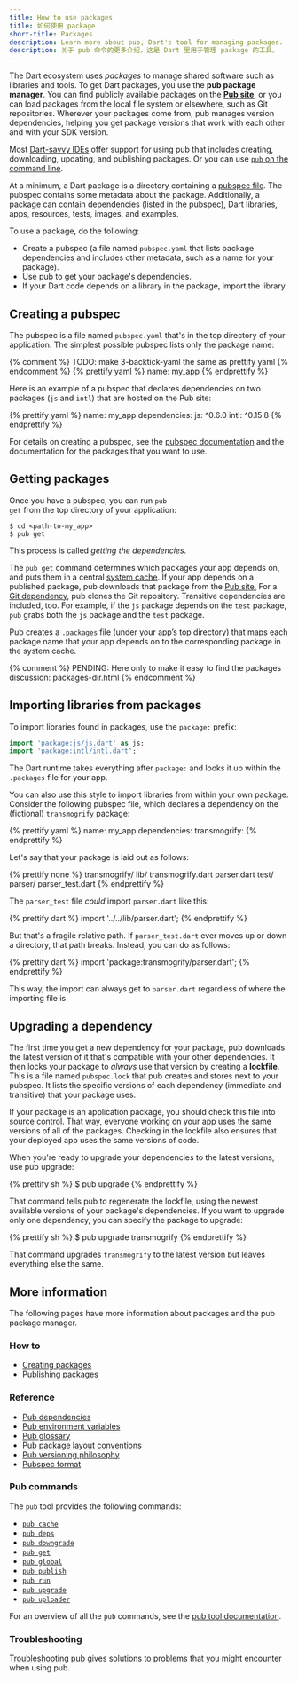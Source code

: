```yaml
---
title: How to use packages
title: 如何使用 package
short-title: Packages
description: Learn more about pub, Dart's tool for managing packages.
description: 关于 pub 命令的更多介绍，这是 Dart 里用于管理 package 的工具。
---
```


The Dart ecosystem uses _packages_ to manage shared software
such as libraries and tools.
To get Dart packages, you use the **pub package manager**.
You can find publicly available packages on the [**Pub site**,]({{site.pub}})
or you can load packages from the local file system or elsewhere,
such as Git repositories.
Wherever your packages come from, pub manages version dependencies,
helping you get package versions that work with each other and
with your SDK version.

Most [Dart-savvy IDEs][] offer support for using pub that
includes creating, downloading, updating, and publishing packages.
Or you can use [`pub` on the command line](/tools/pub/cmd).

At a minimum,
a Dart package is a directory containing a [pubspec file](/tools/pub/pubspec).
The pubspec contains some metadata about the package. Additionally,
a package can contain dependencies (listed in the pubspec),
Dart libraries, apps, resources, tests, images, and examples.

To use a package, do the following:

* Create a pubspec (a file named `pubspec.yaml` that lists package dependencies and includes
  other metadata, such as a name for your package).
* Use pub to get your package's dependencies.
* If your Dart code depends on a library in the package, import the library.

## Creating a pubspec

The pubspec is a file named <code class="literal">pubspec.yaml</code>
that's in the top directory of your application.
The simplest possible pubspec lists only the package name:

{% comment %} TODO: make 3-backtick-yaml the same as prettify yaml {% endcomment %}
{% prettify yaml %}
name: my_app
{% endprettify %}

Here is an example of a pubspec that declares dependencies on
two packages (`js` and `intl`) that are hosted on the Pub site:

{% prettify yaml %}
name: my_app
dependencies:
  js: ^0.6.0
  intl: ^0.15.8
{% endprettify %}

For details on creating a pubspec,
see the [pubspec documentation](/tools/pub/pubspec)
and the documentation for the packages that you want to use.

## Getting packages

Once you have a pubspec, you can run <code class="literal">pub
get</code> from the top directory of your application:

```terminal
$ cd <path-to-my_app>
$ pub get
```

This process is called _getting the dependencies_.

The `pub get` command determines which packages your app depends on,
and puts them in a central [system cache](/tools/pub/glossary#system-cache).
If your app depends on a published package, pub downloads that package from the
[Pub site.]({{site.pub}})
For a [Git dependency](/tools/pub/dependencies#git-packages),
pub clones the Git repository.
Transitive dependencies are included, too.
For example, if the `js` package depends on the `test` package, `pub`
grabs both the `js` package and the `test` package.

Pub creates a
`.packages` file (under your app’s top directory)
that maps each package name
that your app depends on to the corresponding package in the system cache.

{% comment %}
PENDING: Here only to make it easy to find the packages discussion:
packages-dir.html
{% endcomment %}

## Importing libraries from packages

To import libraries found in packages, use the
<code class="literal">package:</code> prefix:

```dart
import 'package:js/js.dart' as js;
import 'package:intl/intl.dart';
```

The Dart runtime takes everything after `package:`
and looks it up within the `.packages` file for
your app.

You can also use this style to import libraries from within your own package.
Consider the following pubspec file, which declares a dependency on
the (fictional) `transmogrify` package:

{% prettify yaml %}
name: my_app
dependencies:
  transmogrify:
{% endprettify %}

Let's say that your package is laid out as follows:

{% prettify none %}
transmogrify/
  lib/
    transmogrify.dart
    parser.dart
  test/
    parser/
      parser_test.dart
{% endprettify %}

The `parser_test` file *could* import `parser.dart` like this:

{% prettify dart %}
import '../../lib/parser.dart';
{% endprettify %}

But that's a fragile relative path. If `parser_test.dart` ever moves
up or down a directory, that path breaks.
Instead, you can do as follows:

{% prettify dart %}
import 'package:transmogrify/parser.dart';
{% endprettify %}

This way, the import can always get to `parser.dart` regardless of where the
importing file is.

## Upgrading a dependency

The first time you get a new dependency for your package,
pub downloads the latest version of it that's compatible with
your other dependencies.
It then locks your package to *always* use that version by
creating a **lockfile**.
This is a file named `pubspec.lock` that pub creates and stores next to your
pubspec. It lists the specific versions of each dependency (immediate and
transitive) that your package uses.

If your package is an application package,
you should check this file into
[source control](/guides/libraries/private-files).
That way, everyone working on your app uses the same versions
of all of the packages.
Checking in the lockfile also ensures that your deployed app
uses the same versions of code.

When you're ready to upgrade your dependencies to the latest versions,
use pub upgrade:

{% prettify sh %}
$ pub upgrade
{% endprettify %}

That command tells pub to regenerate the lockfile, using the newest
available versions of your package's dependencies.
If you want to upgrade only one dependency,
you can specify the package to upgrade:

{% prettify sh %}
$ pub upgrade transmogrify
{% endprettify %}

That command upgrades `transmogrify` to the latest version
but leaves everything else the same.

## More information

The following pages have more information about packages and
the pub package manager.


### How to

* [Creating packages](/guides/libraries/create-library-packages)
* [Publishing packages](/tools/pub/publishing)

### Reference

* [Pub dependencies](/tools/pub/dependencies)
* [Pub environment variables](/tools/pub/environment-variables)
* [Pub glossary](/tools/pub/glossary)
* [Pub package layout conventions](/tools/pub/package-layout)
* [Pub versioning philosophy](/tools/pub/versioning)
* [Pubspec format](/tools/pub/pubspec)

### Pub commands

The `pub` tool provides the following commands:

* [`pub cache`](/tools/pub/cmd/pub-cache)
* [`pub deps`](/tools/pub/cmd/pub-deps)
* [`pub downgrade`](/tools/pub/cmd/pub-downgrade)
* [`pub get`](/tools/pub/cmd/pub-get)
* [`pub global`](/tools/pub/cmd/pub-global)
* [`pub publish`](/tools/pub/cmd/pub-lish)
* [`pub run`](/tools/pub/cmd/pub-run)
* [`pub upgrade`](/tools/pub/cmd/pub-upgrade)
* [`pub uploader`](/tools/pub/cmd/pub-uploader)

For an overview of all the `pub` commands,
see the [pub tool documentation](/tools/pub/cmd).

### Troubleshooting

[Troubleshooting pub](/tools/pub/troubleshoot) gives solutions to problems that
you might encounter when using pub.

[Dart-savvy IDEs]: /tools#ides-and-editors
